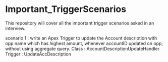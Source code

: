 # Important_TriggerScenarios
This repository will cover all the important trigger scenarios asked in an interview.

scenario 1 : write an Apex Trigger to update the Account description with opp name which has highest amount, whenever accountID updated on opp, without using aggregate query.
             Class   : AccountDescriptionUpdateHandler
             Trigger : UpdateAccDescription

